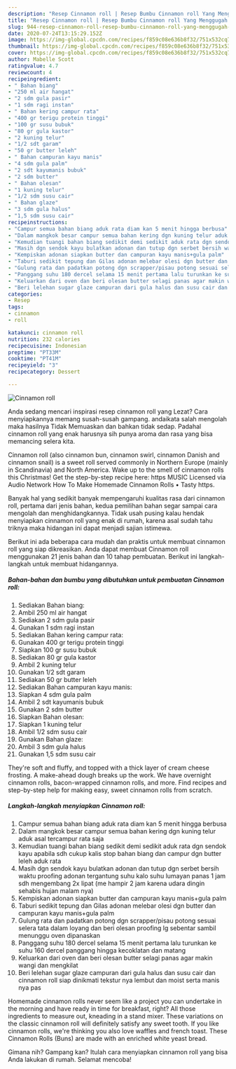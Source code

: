 ```yaml
---
description: "Resep Cinnamon roll | Resep Bumbu Cinnamon roll Yang Menggugah Selera"
title: "Resep Cinnamon roll | Resep Bumbu Cinnamon roll Yang Menggugah Selera"
slug: 944-resep-cinnamon-roll-resep-bumbu-cinnamon-roll-yang-menggugah-selera
date: 2020-07-24T13:15:29.152Z
image: https://img-global.cpcdn.com/recipes/f859c08e636b8f32/751x532cq70/cinnamon-roll-foto-resep-utama.jpg
thumbnail: https://img-global.cpcdn.com/recipes/f859c08e636b8f32/751x532cq70/cinnamon-roll-foto-resep-utama.jpg
cover: https://img-global.cpcdn.com/recipes/f859c08e636b8f32/751x532cq70/cinnamon-roll-foto-resep-utama.jpg
author: Mabelle Scott
ratingvalue: 4.7
reviewcount: 4
recipeingredient:
- " Bahan biang"
- "250 ml air hangat"
- "2 sdm gula pasir"
- "1 sdm ragi instan"
- " Bahan kering campur rata"
- "400 gr terigu protein tinggi"
- "100 gr susu bubuk"
- "80 gr gula kastor"
- "2 kuning telur"
- "1/2 sdt garam"
- "50 gr butter leleh"
- " Bahan campuran kayu manis"
- "4 sdm gula palm"
- "2 sdt kayumanis bubuk"
- "2 sdm butter"
- " Bahan olesan"
- "1 kuning telur"
- "1/2 sdm susu cair"
- " Bahan glaze"
- "3 sdm gula halus"
- "1,5 sdm susu cair"
recipeinstructions:
- "Campur semua bahan biang aduk rata diam kan 5 menit hingga berbusa"
- "Dalam mangkok besar campur semua bahan kering dgn kuning telur aduk asal tercampur rata saja"
- "Kemudian tuangi bahan biang sedikit demi sedikit aduk rata dgn sendok kayu apabila sdh cukup kalis stop bahan biang dan campur dgn butter leleh aduk rata"
- "Masih dgn sendok kayu bulatkan adonan dan tutup dgn serbet bersih waktu proofing adonan tergantung suhu kalo suhu lumayan panas 1 jam sdh mengembang 2x lipat (me hampir 2 jam karena udara dingin sehabis hujan malam nya)"
- "Kempiskan adonan siapkan butter dan campuran kayu manis+gula palm"
- "Taburi sedikit tepung dan Gilas adonan melebar olesi dgn butter dan campuran kayu manis+gula palm"
- "Gulung rata dan padatkan potong dgn scrapper/pisau potong sesuai selera tata dalam loyang dan beri olesan proofing lg sebentar sambil menunggu oven dipanaskan"
- "Panggang suhu 180 dercel selama 15 menit pertama lalu turunkan ke suhu 160 dercel panggang hingga kecoklatan dan matang"
- "Keluarkan dari oven dan beri olesan butter selagi panas agar makin wangi dan mengkilat"
- "Beri lelehan sugar glaze campuran dari gula halus dan susu cair dan cinnamon roll siap dinikmati tekstur nya lembut dan moist serta manis nya pas"
categories:
- Resep
tags:
- cinnamon
- roll

katakunci: cinnamon roll 
nutrition: 232 calories
recipecuisine: Indonesian
preptime: "PT33M"
cooktime: "PT41M"
recipeyield: "3"
recipecategory: Dessert

---
```



![Cinnamon roll](https://img-global.cpcdn.com/recipes/f859c08e636b8f32/751x532cq70/cinnamon-roll-foto-resep-utama.jpg)

Anda sedang mencari inspirasi resep cinnamon roll yang Lezat? Cara menyiapkannya memang susah-susah gampang. andaikata salah mengolah maka hasilnya Tidak Memuaskan dan bahkan tidak sedap. Padahal cinnamon roll yang enak harusnya sih punya aroma dan rasa yang bisa memancing selera kita.

Cinnamon roll (also cinnamon bun, cinnamon swirl, cinnamon Danish and cinnamon snail) is a sweet roll served commonly in Northern Europe (mainly in Scandinavia) and North America. Wake up to the smell of cinnamon rolls this Christmas! Get the step-by-step recipe here: https MUSIC Licensed via Audio Network How To Make Homemade Cinnamon Rolls • Tasty https.

Banyak hal yang sedikit banyak mempengaruhi kualitas rasa dari cinnamon roll, pertama dari jenis bahan, kedua pemilihan bahan segar sampai cara mengolah dan menghidangkannya. Tidak usah pusing kalau hendak menyiapkan cinnamon roll yang enak di rumah, karena asal sudah tahu triknya maka hidangan ini dapat menjadi sajian istimewa.


Berikut ini ada beberapa cara mudah dan praktis untuk membuat cinnamon roll yang siap dikreasikan. Anda dapat membuat Cinnamon roll menggunakan 21 jenis bahan dan 10 tahap pembuatan. Berikut ini langkah-langkah untuk membuat hidangannya.

<!--inarticleads1-->

##### Bahan-bahan dan bumbu yang dibutuhkan untuk pembuatan Cinnamon roll:

1. Sediakan  Bahan biang:
1. Ambil 250 ml air hangat
1. Sediakan 2 sdm gula pasir
1. Gunakan 1 sdm ragi instan
1. Sediakan  Bahan kering campur rata:
1. Gunakan 400 gr terigu protein tinggi
1. Siapkan 100 gr susu bubuk
1. Sediakan 80 gr gula kastor
1. Ambil 2 kuning telur
1. Gunakan 1/2 sdt garam
1. Sediakan 50 gr butter leleh
1. Sediakan  Bahan campuran kayu manis:
1. Siapkan 4 sdm gula palm
1. Ambil 2 sdt kayumanis bubuk
1. Gunakan 2 sdm butter
1. Siapkan  Bahan olesan:
1. Siapkan 1 kuning telur
1. Ambil 1/2 sdm susu cair
1. Gunakan  Bahan glaze:
1. Ambil 3 sdm gula halus
1. Gunakan 1,5 sdm susu cair


They&#39;re soft and fluffy, and topped with a thick layer of cream cheese frosting. A make-ahead dough breaks up the work. We have overnight cinnamon rolls, bacon-wrapped cinnamon rolls, and more. Find recipes and step-by-step help for making easy, sweet cinnamon rolls from scratch. 

<!--inarticleads2-->

##### Langkah-langkah menyiapkan Cinnamon roll:

1. Campur semua bahan biang aduk rata diam kan 5 menit hingga berbusa
1. Dalam mangkok besar campur semua bahan kering dgn kuning telur aduk asal tercampur rata saja
1. Kemudian tuangi bahan biang sedikit demi sedikit aduk rata dgn sendok kayu apabila sdh cukup kalis stop bahan biang dan campur dgn butter leleh aduk rata
1. Masih dgn sendok kayu bulatkan adonan dan tutup dgn serbet bersih waktu proofing adonan tergantung suhu kalo suhu lumayan panas 1 jam sdh mengembang 2x lipat (me hampir 2 jam karena udara dingin sehabis hujan malam nya)
1. Kempiskan adonan siapkan butter dan campuran kayu manis+gula palm
1. Taburi sedikit tepung dan Gilas adonan melebar olesi dgn butter dan campuran kayu manis+gula palm
1. Gulung rata dan padatkan potong dgn scrapper/pisau potong sesuai selera tata dalam loyang dan beri olesan proofing lg sebentar sambil menunggu oven dipanaskan
1. Panggang suhu 180 dercel selama 15 menit pertama lalu turunkan ke suhu 160 dercel panggang hingga kecoklatan dan matang
1. Keluarkan dari oven dan beri olesan butter selagi panas agar makin wangi dan mengkilat
1. Beri lelehan sugar glaze campuran dari gula halus dan susu cair dan cinnamon roll siap dinikmati tekstur nya lembut dan moist serta manis nya pas


Homemade cinnamon rolls never seem like a project you can undertake in the morning and have ready in time for breakfast, right? All those ingredients to measure out, kneading in a stand mixer. These variations on the classic cinnamon roll will definitely satisfy any sweet tooth. If you like cinnamon rolls, we&#39;re thinking you also love waffles and french toast. These Cinnamon Rolls (Buns) are made with an enriched white yeast bread. 

Gimana nih? Gampang kan? Itulah cara menyiapkan cinnamon roll yang bisa Anda lakukan di rumah. Selamat mencoba!
